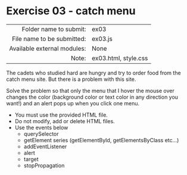 # Exercise 03 - catch menu

| | |
| ----------------------: | -------------------- |
| Folder name to submit: | ex03 |
| File name to be submitted: | ex03.js |
| Available external modules: | None |
| Note: | ex03.html, style.css |

The cadets who studied hard are hungry and try to order food from the catch menu site. But there is a problem with this site.

Solve the problem so that only the menu that I hover the mouse over changes the color (background color or text color in any direction you want!) and an alert pops up when you click one menu.

+ You must use the provided HTML file.
+ Do not modify, add or delete HTML files.
+ Use the events below
  + querySelector
  + getElement series (getElementById, getElementsByClass etc...)
  + addEventListener
  + alert
  + target
  + stopPropagation
